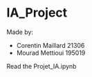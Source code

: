 ﻿# IA_Project

Made by:
- Corentin Maillard 21306
- Mourad Mettioui 195019

Read the Projet_IA.ipynb
